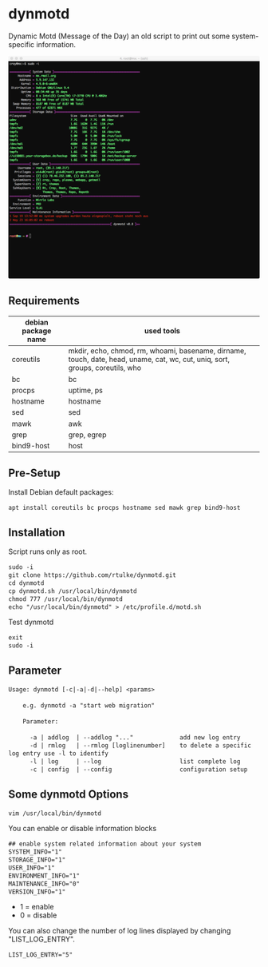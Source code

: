 # dynmotd
Dynamic Motd (Message of the Day) an old script to print out some system-specific information.


![Example](/data/dynmotd.png)


Requirements
------------

|debian package name  |used tools            |
|---------------------|----------------------|
|coreutils|mkdir, echo, chmod, rm, whoami, basename, dirname, touch, date, head, uname, cat, wc, cut, uniq, sort, groups, coreutils, who|
|bc|bc|
|procps|uptime, ps|
|hostname|hostname|
|sed|sed|
|mawk|awk|
|grep|grep, egrep|
|bind9-host|host|

Pre-Setup
---------

Install Debian default packages:

~~~
apt install coreutils bc procps hostname sed mawk grep bind9-host
~~~

Installation
------------

Script runs only as root.

~~~
sudo -i
git clone https://github.com/rtulke/dynmotd.git
cd dynmotd
cp dynmotd.sh /usr/local/bin/dynmotd
chmod 777 /usr/local/bin/dynmotd
echo "/usr/local/bin/dynmotd" > /etc/profile.d/motd.sh
~~~

Test dynmotd

~~~
exit
sudo -i
~~~

Parameter 
---------

~~~
Usage: dynmotd [-c|-a|-d|--help] <params>

    e.g. dynmotd -a "start web migration"

    Parameter:

      -a | addlog  | --addlog "..."             add new log entry
      -d | rmlog   | --rmlog [loglinenumber]    to delete a specific log entry use -l to identify
      -l | log     | --log                      list complete log
      -c | config  | --config                   configuration setup
~~~

Some dynmotd Options
--------------------

~~~
vim /usr/local/bin/dynmotd
~~~

You can enable or disable information blocks 

~~~
## enable system related information about your system
SYSTEM_INFO="1"
STORAGE_INFO="1"
USER_INFO="1"
ENVIRONMENT_INFO="1"
MAINTENANCE_INFO="0"
VERSION_INFO="1"
~~~

 * 1 = enable
 * 0 = disable

You can also change the number of log lines displayed by changing "LIST_LOG_ENTRY".

~~~
LIST_LOG_ENTRY="5"
~~~
